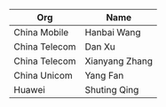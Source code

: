 | Org                    | Name                                                |
| -----------------------| ----------------------------------------------------|
| China Mobile | Hanbai Wang |
| China Telecom | Dan Xu |
| China Telecom | Xianyang Zhang |
| China Unicom | Yang Fan |
| Huawei | Shuting Qing |
